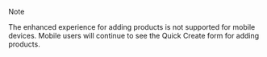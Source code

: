 > [!NOTE]
> The enhanced experience for adding products is not supported for mobile devices. Mobile users will continue to see the Quick Create form for adding products.
